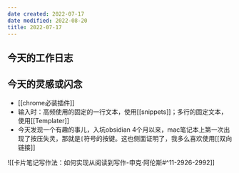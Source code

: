 ```yaml
---
date created: 2022-07-17
date modified: 2022-08-20
title: 2022-07-17
---
```


## 今天的工作日志

## 今天的灵感或闪念

- [[chrome必装插件]]
- 输入时：高频使用的固定的一行文本，使用[[snippets]]；多行的固定文本，使用[[Templater]]
- 今天发现一个有趣的事儿，入坑obsidian 4个月以来，mac笔记本上第一次出现了按压失灵，那就是`[`符号的按键。这也侧面证明了，我多么喜欢使用[[双向链接]]

![[卡片笔记写作法：如何实现从阅读到写作-申克·阿伦斯#^11-2926-2992]]
